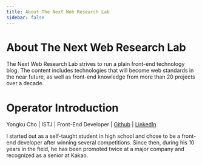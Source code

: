 ```yaml
---
title: About The Next Web Research Lab
sidebar: false
---
```


# About The Next Web Research Lab
The Next Web Research Lab strives to run a plain front-end technology blog. The content includes technologies that will become web standards in the near future, as well as front-end knowledge from more than 20 projects over a decade.

# Operator Introduction
Yongku Cho | ISTJ | Front-End Developer | [Github](https://github.com/ChoDragon9) | [LinkedIn](https://www.linkedin.com/in/yongku-cho)

I started out as a self-taught student in high school and chose to be a front-end developer after winning several competitions. Since then, during his 10 years in the field, he has been promoted twice at a major company and recognized as a senior at Kakao.